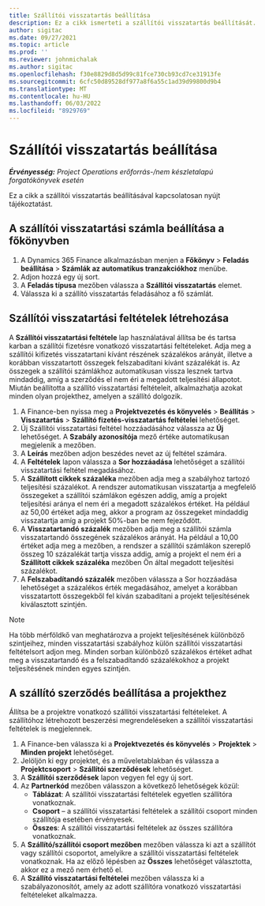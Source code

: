 ```yaml
---
title: Szállítói visszatartás beállítása
description: Ez a cikk ismerteti a szállítói visszatartás beállítását.
author: sigitac
ms.date: 09/27/2021
ms.topic: article
ms.prod: ''
ms.reviewer: johnmichalak
ms.author: sigitac
ms.openlocfilehash: f30e8829d8d5d99c81fce730cb93cd7ce31913fe
ms.sourcegitcommit: 6cfc50d89528df977a8f6a55c1ad39d99800d9b4
ms.translationtype: MT
ms.contentlocale: hu-HU
ms.lasthandoff: 06/03/2022
ms.locfileid: "8929769"
---
```

# <a name="set-up-vendor-retention"></a>Szállítói visszatartás beállítása

_**Érvényesség:** Project Operations erőforrás-/nem készletalapú forgatókönyvek esetén_

Ez a cikk a szállítói visszatartás beállításával kapcsolatosan nyújt tájékoztatást.

## <a name="set-up-a-vendor-retention-account-in-general-ledger"></a>A szállítói visszatartási számla beállítása a főkönyvben

1. A Dynamics 365 Finance alkalmazásban menjen a **Főkönyv** > **Feladás beállítása** > **Számlák az automatikus tranzakciókhoz** menübe.
2. Adjon hozzá egy új sort.
3. A **Feladás típusa** mezőben válassza a **Szállítói visszatartás** elemet.
4. Válassza ki a szállító visszatartás feladásához a fő számlát.

## <a name="create-vendor-retention-terms"></a>Szállítói visszatartási feltételek létrehozása

A **Szállítói visszatartási feltétele** lap használatával állítsa be és tartsa karban a szállítói fizetésre vonatkozó visszatartási feltételeket. Adja meg a szállítói kifizetés visszatartani kívánt részének százalékos arányát, illetve a korábban visszatartott összegek felszabadítani kívánt százalékát is. Az összegek a szállítói számlákhoz automatikusan vissza lesznek tartva mindaddig, amíg a szerződés el nem éri a megadott teljesítési állapotot. Miután beállította a szállító visszatartási feltételeit, alkalmazhatja azokat minden olyan projekthez, amelyen a szállító dolgozik.

1. A Finance-ben nyissa meg a **Projektvezetés és könyvelés** > **Beállítás** > **Visszatartás** > **Szállító fizetés-visszatartás feltételei** lehetőséget.
2. Új Szállítói visszatartási feltétel hozzáadásához válassza az **Új** lehetőséget. A **Szabály azonosítója** mező értéke automatikusan megjelenik a mezőben. 
3. A **Leírás** mezőben adjon beszédes nevet az új feltétel számára.
4. A **Feltételek** lapon válassza a **Sor hozzáadása** lehetőséget a szállítói visszatartási feltétel megadásához.
5. A **Szállított cikkek százaléka** mezőben adja meg a szabályhoz tartozó teljesítési százalékot. A rendszer automatikusan visszatartja a megfelelő összegeket a szállítói számlákon egészen addig, amíg a projekt teljesítési aránya el nem éri a megadott százalékos értéket. Ha például az 50,00 értéket adja meg, akkor a program az összegeket mindaddig visszatartja amíg a projekt 50%-ban be nem fejeződött.
6. A **Visszatartandó százalék** mezőben adja meg a szállítói számla visszatartandó összegének százalékos arányát. Ha például a 10,00 értéket adja meg a mezőben, a rendszer a szállítói számlákon szereplő összeg 10 százalékát tartja vissza addig, amíg a projekt el nem éri a **Szállított cikkek százaléka** mezőben Ön által megadott teljesítési százalékot.
7. A **Felszabadítandó százalék** mezőben válassza a Sor hozzáadása lehetőséget a százalékos érték megadásához, amelyet a korábban visszatartott összegekből fel kíván szabadítani a projekt teljesítésének kiválasztott szintjén.

> [!NOTE]
> Ha több mérföldkő van meghatározva a projekt teljesítésének különböző szintjeihez, minden visszatartási szabályhoz külön szállítói visszatartási feltételsort adjon meg. Minden sorban különböző százalékos értéket adhat meg a visszatartandó és a felszabadítandó százalékokhoz a projekt teljesítésének minden egyes szintjén.

## <a name="set-up-a-vendor-agreement-for-the-project"></a>A szállító szerződés beállítása a projekthez

Állítsa be a projektre vonatkozó szállítói visszatartási feltételeket. A szállítóhoz létrehozott beszerzési megrendeléseken a szállítói visszatartási feltételek is megjelennek.

1. A Finance-ben válassza ki a **Projektvezetés és könyvelés** > **Projektek** > **Minden projekt** lehetőséget. 
2. Jelöljön ki egy projektet, és a műveletablakban és válassza a **Projektcsoport** > **Szállítói szerződések** lehetőséget.
3. A **Szállítói szerződések** lapon vegyen fel egy új sort.
4. Az **Partnerkód** mezőben válasszon a következő lehetőségek közül:
   - **Táblázat**: A szállítói visszatartási feltételek egyetlen szállítóra vonatkoznak.
   - **Csoport** – a szállítói visszatartási feltételek a szállítói csoport minden szállítója esetében érvényesek.
   - **Összes**: A szállítói visszatartási feltételek az összes szállítóra vonatkoznak.
5. A **Szállító/szállítói csoport mezőben** mezőben válassza ki azt a szállítót vagy szállítói csoportot, amelyikre a szállítói visszatartási feltételek vonatkoznak. Ha az előző lépésben az **Összes** lehetőséget választotta, akkor ez a mező nem érhető el.
6. A **Szállító visszatartási feltételei** mezőben válassza ki a szabályazonosítót, amely az adott szállítóra vonatkozó visszatartási feltételeket alkalmazza.

